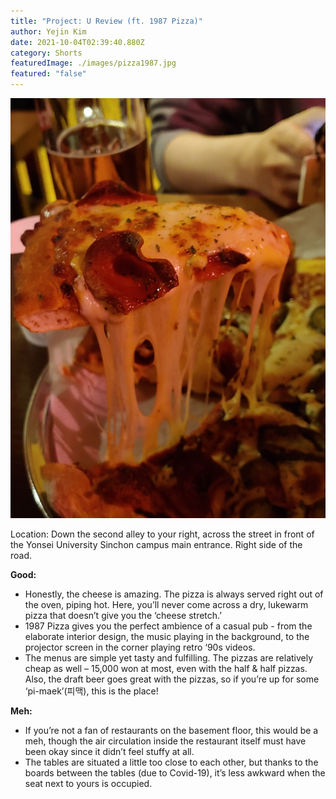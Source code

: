 ```yaml
---
title: "Project: U Review (ft. 1987 Pizza)"
author: Yejin Kim
date: 2021-10-04T02:39:40.880Z
category: Shorts
featuredImage: ./images/pizza1987.jpg
featured: "false"
---
```

![pizza 1987](images/pizza1987.jpg)

Location: Down the second alley to your right, across the street in front of the Yonsei University Sinchon campus main entrance. Right side of the road.

**Good:**

* Honestly, the cheese is amazing. The pizza is always served right out of the oven, piping hot. Here, you’ll never come across a dry, lukewarm pizza that doesn’t give you the ‘cheese stretch.’
* 1987 Pizza gives you the perfect ambience of a casual pub - from the elaborate interior design, the music playing in the background, to the projector screen in the corner playing retro ‘90s videos.
* The menus are simple yet tasty and fulfilling. The pizzas are relatively cheap as well – 15,000 won at most, even with the half & half pizzas. Also, the draft beer goes great with the pizzas, so if you’re up for some ‘pi-maek’(피맥), this is the place!

**Meh:**

* If you’re not a fan of restaurants on the basement floor, this would be a meh, though the air circulation inside the restaurant itself must have been okay since it didn’t feel stuffy at all.
* The tables are situated a little too close to each other, but thanks to the boards between the tables (due to Covid-19), it’s less awkward when the seat next to yours is occupied.